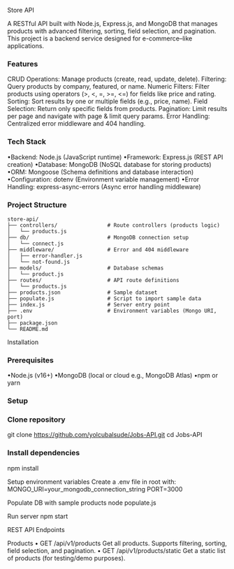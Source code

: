 Store API

A RESTful API built with Node.js, Express.js, and MongoDB that manages products with advanced filtering, sorting, field selection, and pagination. This project is a backend service designed for e-commerce–like applications.

###  Features

CRUD Operations: Manage products (create, read, update, delete).
Filtering: Query products by company, featured, or name.
Numeric Filters: Filter products using operators (>, <, =, >=, <=) for fields like price and rating.
Sorting: Sort results by one or multiple fields (e.g., price, name).
Field Selection: Return only specific fields from products.
Pagination: Limit results per page and navigate with page & limit query params.
Error Handling: Centralized error middleware and 404 handling.


###  Tech Stack

•Backend: Node.js (JavaScript runtime)
•Framework: Express.js (REST API creation)
•Database: MongoDB (NoSQL database for storing products)
•ORM: Mongoose (Schema definitions and database interaction)
•Configuration: dotenv (Environment variable management)
•Error Handling: express-async-errors (Async error handling middleware)


###   Project Structure

```
store-api/
├── controllers/           		# Route controllers (products logic)
│   └── products.js
├── db/                			# MongoDB connection setup
│   └── connect.js
├── middleware/        			# Error and 404 middleware
│   ├── error-handler.js
│   └── not-found.js
├── models/            			# Database schemas
│   └── product.js
├── routes/            			# API route definitions
│   └── products.js
├── products.json      			# Sample dataset
├── populate.js        			# Script to import sample data
├── index.js           			# Server entry point
├── .env               			# Environment variables (Mongo URI, port)
├── package.json
└── README.md
```



Installation

###   Prerequisites

•Node.js (v16+)
•MongoDB (local or cloud e.g., MongoDB Atlas)
•npm or yarn


###  Setup

### Clone repository
git clone https://github.com/yolcubalsude/Jobs-API.git
cd Jobs-API

### Install dependencies
npm install

 Setup environment variables
 Create a .env file in root with:
 MONGO_URI=your_mongodb_connection_string
 PORT=3000

 Populate DB with sample products
node populate.js

 Run server
npm start


REST API Endpoints

Products
	•	GET /api/v1/products
Get all products. Supports filtering, sorting, field selection, and pagination.
	•	GET /api/v1/products/static
Get a static list of products (for testing/demo purposes).
